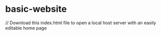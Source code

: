 # basic-website

//   Download this index.html file to open a local host server with an easily editable home page
